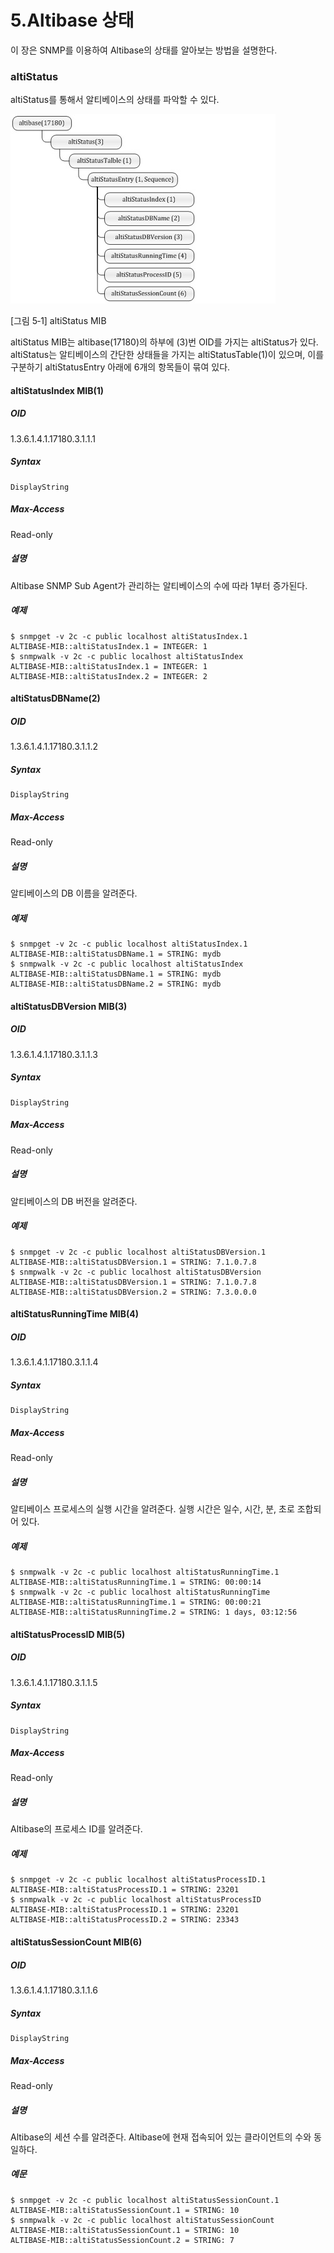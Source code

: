 # 5.Altibase 상태

이 장은 SNMP를 이용하여 Altibase의 상태를 알아보는 방법을 설명한다.

### altiStatus

altiStatus를 통해서 알티베이스의 상태를 파악할 수 있다.

![](../media/SNMP/altistatus.jpg)

[그림 5‑1] altiStatus MIB

altiStatus MIB는 altibase(17180)의 하부에 (3)번 OID를 가지는 altiStatus가 있다.
altiStatus는 알티베이스의 간단한 상태들을 가지는 altiStatusTable(1)이 있으며,
이를 구분하기 altiStatusEntry 아래에 6개의 항목들이 묶여 있다.

#### altiStatusIndex MIB(1)

##### OID

1.3.6.1.4.1.17180.3.1.1.1

##### Syntax

```
DisplayString
```

##### Max-Access

Read-only

##### 설명

Altibase SNMP Sub Agent가 관리하는 알티베이스의 수에 따라 1부터 증가된다.

##### 예제

```
$ snmpget -v 2c -c public localhost altiStatusIndex.1
ALTIBASE-MIB::altiStatusIndex.1 = INTEGER: 1
$ snmpwalk -v 2c -c public localhost altiStatusIndex
ALTIBASE-MIB::altiStatusIndex.1 = INTEGER: 1
ALTIBASE-MIB::altiStatusIndex.2 = INTEGER: 2
```

#### altiStatusDBName(2)

##### OID

1.3.6.1.4.1.17180.3.1.1.2

##### Syntax

```
DisplayString
```

##### Max-Access

Read-only

##### 설명

알티베이스의 DB 이름을 알려준다.

##### 예제 

```
$ snmpget -v 2c -c public localhost altiStatusIndex.1
ALTIBASE-MIB::altiStatusDBName.1 = STRING: mydb
$ snmpwalk -v 2c -c public localhost altiStatusIndex
ALTIBASE-MIB::altiStatusDBName.1 = STRING: mydb
ALTIBASE-MIB::altiStatusDBName.2 = STRING: mydb
```

#### altiStatusDBVersion MIB(3)

##### OID

1.3.6.1.4.1.17180.3.1.1.3

##### Syntax

```
DisplayString
```

##### Max-Access

Read-only

##### 설명

알티베이스의 DB 버전을 알려준다.

##### 예제 

```
$ snmpget -v 2c -c public localhost altiStatusDBVersion.1
ALTIBASE-MIB::altiStatusDBVersion.1 = STRING: 7.1.0.7.8
$ snmpwalk -v 2c -c public localhost altiStatusDBVersion
ALTIBASE-MIB::altiStatusDBVersion.1 = STRING: 7.1.0.7.8
ALTIBASE-MIB::altiStatusDBVersion.2 = STRING: 7.3.0.0.0
```

#### altiStatusRunningTime MIB(4)

##### OID

1.3.6.1.4.1.17180.3.1.1.4

##### Syntax

```
DisplayString
```

##### Max-Access

Read-only

##### 설명

알티베이스 프로세스의 실행 시간을 알려준다. 실행 시간은 일수, 시간, 분, 초로
조합되어 있다.

##### 예제 

```
$ snmpwalk -v 2c -c public localhost altiStatusRunningTime.1
ALTIBASE-MIB::altiStatusRunningTime.1 = STRING: 00:00:14
$ snmpwalk -v 2c -c public localhost altiStatusRunningTime
ALTIBASE-MIB::altiStatusRunningTime.1 = STRING: 00:00:21
ALTIBASE-MIB::altiStatusRunningTime.2 = STRING: 1 days, 03:12:56
```

#### altiStatusProcessID MIB(5)

##### OID

1.3.6.1.4.1.17180.3.1.1.5

##### Syntax

```
DisplayString
```

##### Max-Access

Read-only

##### 설명

Altibase의 프로세스 ID를 알려준다.

##### 예제

```
$ snmpget -v 2c -c public localhost altiStatusProcessID.1
ALTIBASE-MIB::altiStatusProcessID.1 = STRING: 23201
$ snmpwalk -v 2c -c public localhost altiStatusProcessID
ALTIBASE-MIB::altiStatusProcessID.1 = STRING: 23201
ALTIBASE-MIB::altiStatusProcessID.2 = STRING: 23343
```

#### altiStatusSessionCount MIB(6)

##### OID

1.3.6.1.4.1.17180.3.1.1.6

##### Syntax

```
DisplayString
```

##### Max-Access

Read-only

##### 설명

Altibase의 세션 수를 알려준다. Altibase에 현재 접속되어 있는 클라이언트의 수와
동일하다.

##### 예문 

```
$ snmpget -v 2c -c public localhost altiStatusSessionCount.1
ALTIBASE-MIB::altiStatusSessionCount.1 = STRING: 10
$ snmpwalk -v 2c -c public localhost altiStatusSessionCount
ALTIBASE-MIB::altiStatusSessionCount.1 = STRING: 10
ALTIBASE-MIB::altiStatusSessionCount.2 = STRING: 7 
```

